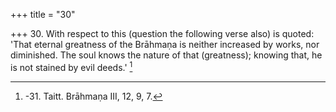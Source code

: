 +++
title = "30"

+++
30. With respect to this (question the following verse also) is quoted: 'That eternal greatness of the Brāhmaṇa is neither increased by works, nor diminished. The soul knows the nature of that (greatness); knowing that, he is not stained by evil deeds.' [^16] 


[^16]:  -31. Taitt. Brāhmaṇa III, 12, 9, 7.
